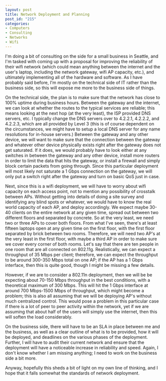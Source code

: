 ```yaml
--- 
layout: post
title: Network Deployment and Planning
post_id: "215"
categories:
- Computers
- Consulting
- Networks
- Wifi
---
```

I'm doing a bit of consulting on the side for a small business in Seattle, and I'm tasked with coming up with a proposal for improving the reliability of their wifi network (which could mean anything between the internet and the user's laptop, including the network gateway, wifi AP capacity, etc.), and ultimately implementing all of the hardware and software.  As I have probably said before, I'm mostly on the technical side of IT rather than the business side, so this will expose me more to the business side of things.

On the technical side, the plan is to make sure that the network has close to 100% uptime during business hours.  Between the gateway and the internet, we can look at whether the routes to the typical services are reliable; this means looking at the next hop (at the very least), the ISP provided DNS servers, etc.  I typically change the DNS servers over to 4.2.2.1, 4.2.2.2, and 4.2.2.3, which are all provided by Level 3 (this is of course dependent on the circumstances, we might have to setup a local DNS server for any name resolutions for in-house servers.)  Between the gateway and any other device, we will want to make sure that the connection between the gateway and whatever other device physically exists right after the gateway does not get saturated.  If it does, we would probably have to look either at any switches in between the gateway and any other device, install more routers in order to limit the data that hits the gateway, or install a firewall and simply block certain packets from going through.  Since this particular deployment will most likely not saturate a 1 Gbps connection on the gateway, we will only put a switch right after the gateway and turn on basic QoS just in case.

Next, since this is a wifi deployment, we will have to worry about wifi capacity on each access point, not to mention any possibility of crosstalk between APs.  Without getting into details of doing a site survey and identifying any blind spots or whatever, we would have to know the real world capacity of each AP, and deploy accordingly.  We expect maybe 30-40 clients on the entire network at any given time, spread out between two different floors and separated by concrete.  So at the very least, we need two or three APs to cover both floors.  From what I've seen, there's at least fifteen laptops open at any given time on the first floor, with the first floor separated by brick between two rooms.  Therefore, we will need two AP's at the very least in the first floor, with maybe a third AP in order to make sure we cover every corner of both rooms.  Let's say that there are ten people in one room that are all connected on 802.11g.  Realistically, we can expect a throughput of 35 Mbps per client; therefore, we can expect the throughput to be around 300-350 Mbps total on one AP; if the AP has a 1 Gbps interface, then this is quite good, though I might be missing a few details.

However, if we are to consider a 802.11n deployment, then we will be be expecting about 70-150 Mbps throughput in the best conditions, with a theoretical maximum of 300 Mbps.  This will hit the 1 Gbps interface at around 700 Mbps-1500 Mbps of throughput, which might become a problem; this is also all assuming that we will be deploying AP's without much centralized control.  This would pose a problem in this particular case if there is a lot of peer to peer activity within the network, yet if we are assuming that about half of the users will simply use the internet, then this will soften the load considerably.

On the business side, there will have to be an SLA in place between me and the business, as well as a clear outline of what is to be provided, how it will be deployed, and deadlines on the various phases of the deployment.  Further, I will have to audit their current network and ensure that the deployment will have a noticeable increase in reliability and speed.  Again, I don't know whether I am missing anything; I need to work on the business side a bit more.

Anyway, hopefully this sheds a bit of light on my own line of thinking, and I hope that it falls somewhat the standards of network deployment.
